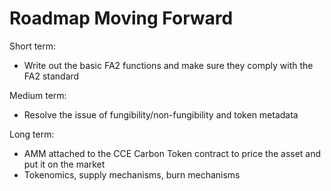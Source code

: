 # Roadmap Moving Forward

Short term:
* Write out the basic FA2 functions and make sure they comply with the FA2 standard

Medium term:
* Resolve the issue of fungibility/non-fungibility and token metadata

Long term:
* AMM attached to the CCE Carbon Token contract to price the asset and put it on the market
* Tokenomics, supply mechanisms, burn mechanisms